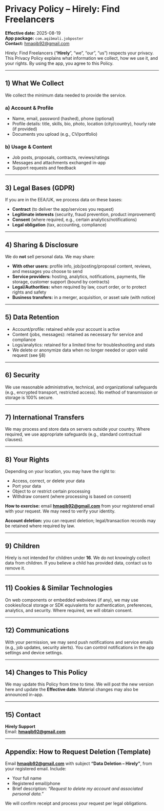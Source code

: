 # Privacy Policy – Hirely: Find Freelancers

**Effective date:** 2025-08-19  
**App package:** `com.aqibmali.jobposter`  
**Contact:** hmaqib92@gmail.com

Hirely: Find Freelancers (“**Hirely**”, “we”, “our”, “us”) respects your privacy. This Privacy Policy explains what information we collect, how we use it, and your rights. By using the app, you agree to this Policy.

---

## 1) What We Collect

We collect the minimum data needed to provide the service.

### a) Account & Profile
- Name, email, password (hashed), phone (optional)
- Profile details: title, skills, bio, photo, location (city/country), hourly rate (if provided)
- Documents you upload (e.g., CV/portfolio)

### b) Usage & Content
- Job posts, proposals, contracts, reviews/ratings
- Messages and attachments exchanged in-app
- Support requests and feedback


---

## 3) Legal Bases (GDPR)

If you are in the EEA/UK, we process data on these bases:
- **Contract** (to deliver the app/services you request)
- **Legitimate interests** (security, fraud prevention, product improvement)
- **Consent** (where required, e.g., certain analytics/notifications)
- **Legal obligation** (tax, accounting, compliance)

---

## 4) Sharing & Disclosure

We do **not** sell personal data. We may share:
- **With other users:** profile info, job/posting/proposal content, reviews, and messages you choose to send
- **Service providers:** hosting, analytics, notifications, payments, file storage, customer support (bound by contracts)
- **Legal/Authorities:** when required by law, court order, or to protect rights and safety
- **Business transfers:** in a merger, acquisition, or asset sale (with notice)

---

## 5) Data Retention

- Account/profile: retained while your account is active  
- Content (jobs, messages): retained as necessary for service and compliance  
- Logs/analytics: retained for a limited time for troubleshooting and stats  
- We delete or anonymize data when no longer needed or upon valid request (see §8)

---

## 6) Security

We use reasonable administrative, technical, and organizational safeguards (e.g., encrypted transport, restricted access). No method of transmission or storage is 100% secure.

---

## 7) International Transfers

We may process and store data on servers outside your country. Where required, we use appropriate safeguards (e.g., standard contractual clauses).

---

## 8) Your Rights

Depending on your location, you may have the right to:
- Access, correct, or delete your data
- Port your data
- Object to or restrict certain processing
- Withdraw consent (where processing is based on consent)

**How to exercise:** email **hmaqib92@gmail.com** from your registered email with your request. We may need to verify your identity.

**Account deletion:** you can request deletion; legal/transaction records may be retained where required by law.

---

## 9) Children

Hirely is not intended for children under **16**. We do not knowingly collect data from children. If you believe a child has provided data, contact us to remove it.

---


## 11) Cookies & Similar Technologies

On web components or embedded webviews (if any), we may use cookies/local storage or SDK equivalents for authentication, preferences, analytics, and security. Where required, we will obtain consent.

---

## 12) Communications

With your permission, we may send push notifications and service emails (e.g., job updates, security alerts). You can control notifications in the app settings and device settings.

---



## 14) Changes to This Policy

We may update this Policy from time to time. We will post the new version here and update the **Effective date**. Material changes may also be announced in-app.

---

## 15) Contact

**Hirely Support**  
Email: **hmaqib92@gmail.com**

---

## Appendix: How to Request Deletion (Template)

Email **hmaqib92@gmail.com** with subject **“Data Deletion – Hirely”**, from your registered email. Include:
- Your full name
- Registered email/phone
- Brief description: *“Request to delete my account and associated personal data.”*

We will confirm receipt and process your request per legal obligations.

